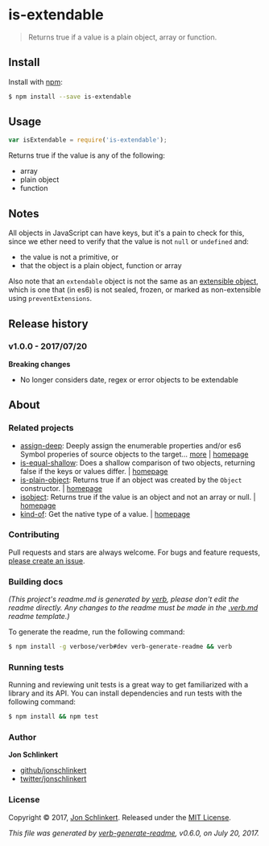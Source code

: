 # is-extendable

> Returns true if a value is a plain object, array or function.

## Install

Install with [npm](https://www.npmjs.com/):

```bash
$ npm install --save is-extendable
```

## Usage

```javascript
var isExtendable = require('is-extendable');
```

Returns true if the value is any of the following:

* array
* plain object
* function

## Notes

All objects in JavaScript can have keys, but it's a pain to check for this, since we ether need to verify that the value is not `null` or `undefined` and:

* the value is not a primitive, or
* that the object is a plain object, function or array

Also note that an `extendable` object is not the same as an [extensible object](https://developer.mozilla.org/en-US/docs/Web/JavaScript/Reference/Global_Objects/Object/isExtensible), which is one that \(in es6\) is not sealed, frozen, or marked as non-extensible using `preventExtensions`.

## Release history

### v1.0.0 - 2017/07/20

**Breaking changes**

* No longer considers date, regex or error objects to be extendable

## About

### Related projects

* [assign-deep](https://www.npmjs.com/package/assign-deep): Deeply assign the enumerable properties and/or es6 Symbol properies of source objects to the target… [more](https://github.com/jonschlinkert/assign-deep) \| [homepage](https://github.com/jonschlinkert/assign-deep)
* [is-equal-shallow](https://www.npmjs.com/package/is-equal-shallow): Does a shallow comparison of two objects, returning false if the keys or values differ. \| [homepage](https://github.com/jonschlinkert/is-equal-shallow)
* [is-plain-object](https://www.npmjs.com/package/is-plain-object): Returns true if an object was created by the `Object` constructor. \| [homepage](https://github.com/jonschlinkert/is-plain-object)
* [isobject](https://www.npmjs.com/package/isobject): Returns true if the value is an object and not an array or null. \| [homepage](https://github.com/jonschlinkert/isobject)
* [kind-of](https://www.npmjs.com/package/kind-of): Get the native type of a value. \| [homepage](https://github.com/jonschlinkert/kind-of)

### Contributing

Pull requests and stars are always welcome. For bugs and feature requests, [please create an issue](https://github.com/bgoonz/Knowledge-Bank/tree/d157cab4a536be397d8f7d36c79f7d69d282500a/ARCHIVE/BenchBnB/node_modules/extend-shallow/issues/new/README.md).

### Building docs

_\(This project's readme.md is generated by_ [_verb_](https://github.com/verbose/verb-generate-readme)_, please don't edit the readme directly. Any changes to the readme must be made in the_ [_.verb.md_](https://github.com/bgoonz/Knowledge-Bank/tree/d157cab4a536be397d8f7d36c79f7d69d282500a/ARCHIVE/BenchBnB/node_modules/extend-shallow/node_modules/is-extendable/.verb.md) _readme template.\)_

To generate the readme, run the following command:

```bash
$ npm install -g verbose/verb#dev verb-generate-readme && verb
```

### Running tests

Running and reviewing unit tests is a great way to get familiarized with a library and its API. You can install dependencies and run tests with the following command:

```bash
$ npm install && npm test
```

### Author

**Jon Schlinkert**

* [github/jonschlinkert](https://github.com/jonschlinkert)
* [twitter/jonschlinkert](https://twitter.com/jonschlinkert)

### License

Copyright © 2017, [Jon Schlinkert](https://github.com/jonschlinkert). Released under the [MIT License](https://github.com/bgoonz/Knowledge-Bank/tree/d157cab4a536be397d8f7d36c79f7d69d282500a/ARCHIVE/BenchBnB/node_modules/extend-shallow/node_modules/is-extendable/LICENSE/README.md).

_This file was generated by_ [_verb-generate-readme_](https://github.com/verbose/verb-generate-readme)_, v0.6.0, on July 20, 2017._

